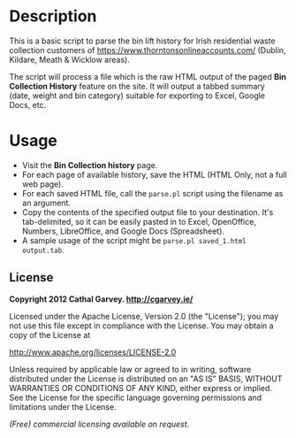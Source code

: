 Description
===========
This is a basic script to parse the bin lift history for Irish residential waste collection customers of https://www.thorntonsonlineaccounts.com/ (Dublin, Kildare, Meath & Wicklow areas).

The script will process a file which is the raw HTML output of the paged **Bin Collection History** feature on the site. It will output a tabbed summary (date, weight and bin category) suitable for exporting to Excel, Google Docs, etc.

Usage
=====
*  Visit the **Bin Collection history** page.
*  For each page of available history, save the HTML (HTML Only, not a full web page).
*  For each saved HTML file, call the `parse.pl` script using the filename as an argument.
*  Copy the contents of the specified output file to your destination. It's tab-delimited, so it can be easily pasted in to Excel, OpenOffice, Numbers, LibreOffice, and Google Docs (Spreadsheet).
*  A sample usage of the script might be `parse.pl saved_1.html output.tab`.

License
-------
**Copyright 2012 Cathal Garvey. http://cgarvey.ie/**

Licensed under the Apache License, Version 2.0 (the "License"); you may not use this file except in compliance with the License. You may obtain a copy of the License at

http://www.apache.org/licenses/LICENSE-2.0

Unless required by applicable law or agreed to in writing, software distributed under the License is distributed on an "AS IS" BASIS, WITHOUT WARRANTIES OR CONDITIONS OF ANY KIND, either express or implied. See the License for the specific language governing permissions and limitations under the License.

*(Free) commercial licensing available on request.*
